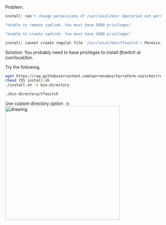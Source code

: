 
Problem:
```sh
install: can't change permissions of /usr/local/bin: Operation not permitted
```

```sh
"Unable to remove symlink. You must have SUDO privileges"
```

```sh
"Unable to create symlink. You must have SUDO privileges"
```

```sh
install: cannot create regular file '/usr/local/bin/tfswitch': Permission denied
```

Solution: You probably need to have privileges to install *tfswitch* at /usr/local/bin.

Try the following.

```sh
wget https://raw.githubusercontent.com/warrensbox/terraform-switcher/release/install.sh 
chmod 755 install.sh
./install.sh -b bin-directory

./bin-directory/tfswitch
```

Use custom directory option `-b`:    
<img src="https://s3.us-east-2.amazonaws.com/kepler-images/warrensbox/tfswitch/tfswitch-v7.gif" alt="drawing" style="width: 370px;"/>    



